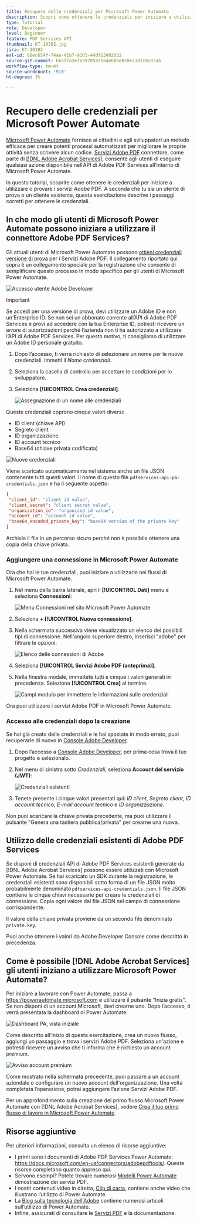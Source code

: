 ```yaml
---
title: Recupero delle credenziali per Microsoft Power Automate
description: Scopri come ottenere le credenziali per iniziare a utilizzare o provare i servizi Adobe PDF
type: Tutorial
role: Developer
level: Beginner
feature: PDF Services API
thumbnail: KT-10382.jpg
jira: KT-10382
exl-id: 68ec654f-74aa-41b7-9103-44df13402032
source-git-commit: b65ffa3efa3978587564eb0be0c0e7381c8c83ab
workflow-type: tm+mt
source-wordcount: '918'
ht-degree: 3%

---
```


# Recupero delle credenziali per Microsoft Power Automate

[Microsoft Power Automate](https://powerautomate.microsoft.com/it-it/) fornisce ai cittadini e agli sviluppatori un metodo efficace per creare potenti processi automatizzati per migliorare le proprie attività senza scrivere alcun codice. [Servizi Adobe PDF](https://us.flow.microsoft.com/it-it/connectors/shared_adobepdftools/adobe-pdf-services/) connettore, come parte di [[!DNL Adobe Acrobat Services]](https://developer.adobe.com/document-services), consente agli utenti di eseguire qualsiasi azione disponibile nell’API di Adobe PDF Services all’interno di Microsoft Power Automate.

In questo tutorial, scoprite come ottenere le credenziali per iniziare a utilizzare o provare i servizi Adobe PDF. A seconda che tu sia un utente di prova o un cliente esistente, questa esercitazione descrive i passaggi corretti per ottenere le credenziali.

## In che modo gli utenti di Microsoft Power Automate possono iniziare a utilizzare il connettore Adobe PDF Services?

Gli attuali utenti di Microsoft Power Automate possono [ottieni credenziali versione di prova](https://www.adobe.com/go/powerautomate_getstarted) per i Servizi Adobe PDF. Il collegamento riportato qui sopra è un collegamento speciale per la registrazione che consente di semplificare questo processo in modo specifico per gli utenti di Microsoft Power Automate.

![Accesso utente Adobe Developer](assets/credentials_1.png)


>[!IMPORTANT]
> Se accedi per una versione di prova, devi utilizzare un Adobe ID e non un&#39;Enterprise ID. Se non sei un abbonato corrente all’API di Adobe PDF Services e provi ad accedere con la tua Enterprise ID, potresti ricevere un errore di autorizzazioni perché l’azienda non ti ha autorizzato a utilizzare l’API di Adobe PDF Services. Per questo motivo, ti consigliamo di utilizzare un Adobe ID personale gratuito.
>

1. Dopo l’accesso, ti verrà richiesto di selezionare un nome per le nuove credenziali. Immetti il *Nome credenziali*.
1. Seleziona la casella di controllo per accettare le condizioni per lo sviluppatore.
1. Seleziona **[!UICONTROL Crea credenziali]**.

   ![Assegnazione di un nome alle credenziali](assets/credentials_2.png)

Queste credenziali coprono cinque valori diversi:

* ID client (chiave API)
* Segreto client
* ID organizzazione
* ID account tecnico
* Base64 (chiave privata codificata)

![Nuove credenziali](assets/credentials_3.png)

Viene scaricato automaticamente nel sistema anche un file JSON contenente tutti questi valori. Il nome di questo file `pdfservices-api-pa-credentials.json` e ha il seguente aspetto:

```json
{
 "client_id": "client id value",
 "client_secret": "client secret value",
 "organization_id": "organized id value",
 "account_id": "account id value",
 "base64_encoded_private_key": "base64 version of the private key"
}
```

Archivia il file in un percorso sicuro perché non è possibile ottenere una copia della chiave privata.

### Aggiungere una connessione in Microsoft Power Automate

Ora che hai le tue credenziali, puoi iniziare a utilizzarle nei flussi di Microsoft Power Automate.

1. Nel menu della barra laterale, apri il **[!UICONTROL Dati]** menu e seleziona **Connessioni**:

   ![Menu Connessioni nel sito Microsoft Power Automate](assets/credentials_4.png)

1. Seleziona **+ [!UICONTROL Nuova connessione]**.

1. Nella schermata successiva viene visualizzato un elenco dei possibili tipi di connessione. Nell&#39;angolo superiore destro, inserisci &quot;adobe&quot; per filtrare le opzioni:

   ![Elenco delle connessioni di Adobe](assets/credentials_5.png)

1. Seleziona **[!UICONTROL Servizi Adobe PDF (anteprima)]**.
1. Nella finestra modale, immettete tutti e cinque i valori generati in precedenza. Seleziona **[!UICONTROL Crea]** al termine.

   ![Campi modulo per immettere le informazioni sulle credenziali](assets/credentials_6.png)

Ora puoi utilizzare i servizi Adobe PDF in Microsoft Power Automate.

### Accesso alle credenziali dopo la creazione

Se hai già creato delle credenziali e le hai spostate in modo errato, puoi recuperarle di nuovo in [Console Adobe Developer](https://developer.adobe.com/console).

1. Dopo l’accesso a [Console Adobe Developer](https://developer.adobe.com/console), per prima cosa trova il tuo progetto e selezionalo.
1. Nel menu di sinistra sotto *Credenziali*, seleziona **Account del servizio (JWT)**:

   ![Credenziali esistenti](assets/credentials_7.png)

1. Tenete presente i cinque valori presentati qui: *ID client*, *Segreto client*, *ID account tecnico*, *E-mail account tecnico* e *ID organizzazione*.

Non puoi scaricare la chiave privata precedente, ma puoi utilizzare il pulsante &quot;Genera una tastiera pubblica/privata&quot; per crearne una nuova.

## Utilizzo delle credenziali esistenti di Adobe PDF Services

Se disponi di credenziali API di Adobe PDF Services esistenti generate da [!DNL Adobe Acrobat Services] possono essere utilizzati con Microsoft Power Automate. Se hai scaricato un SDK durante la registrazione, le credenziali esistenti sono disponibili sotto forma di un file JSON molto probabilmente denominato `pdfservices-api-credentials.json`. Il file JSON contiene le cinque chiavi necessarie per creare le credenziali di connessione. Copia ogni valore dal file JSON nel campo di connessione corrispondente.

Il valore della chiave privata proviene da un secondo file denominato `private.key`.

Puoi anche ottenere i valori da Adobe Developer Console come descritto in precedenza.

## Come è possibile [!DNL Adobe Acrobat Services] gli utenti iniziano a utilizzare Microsoft Power Automate?

Per iniziare a lavorare con Power Automate, passa a <https://powerautomate.microsoft.com> e utilizzare il pulsante &quot;Inizia gratis&quot;. Se non disponi di un account Microsoft, devi crearne uno. Dopo l’accesso, ti verrà presentata la dashboard di Power Automate.

![Dashboard PA, vista iniziale](assets/credentials_8.png)

Come descritto all’inizio di questa esercitazione, crea un nuovo flusso, aggiungi un passaggio e trova i servizi Adobe PDF. Seleziona un&#39;azione e potresti ricevere un avviso che ti informa che è richiesto un account premium.

![Avviso account premium](assets/credentials_9.png)

Come mostrato nella schermata precedente, puoi passare a un account aziendale o configurare un nuovo account dell&#39;organizzazione. Una volta completata l’operazione, potrai aggiungere l’azione Servizi Adobe PDF.

Per un approfondimento sulla creazione del primo flusso Microsoft Power Automate con [!DNL Adobe Acrobat Services], vedere [Crea il tuo primo flusso di lavoro in Microsoft Power Automate](https://experienceleague.adobe.com/docs/document-services/tutorials/pdfservices/create-workflow-power-automate.html).

## Risorse aggiuntive

Per ulteriori informazioni, consulta un elenco di risorse aggiuntive:

* I primi sono i documenti di Adobe PDF Services Power Automate: <https://docs.microsoft.com/en-us/connectors/adobepdftools/>. Queste risorse completano quanto appreso qui.
* Servono esempi? Potete trovare numerosi [Modelli Power Automate](https://powerautomate.microsoft.com/en-us/connectors/details/shared_adobepdftools/adobe-pdf-services/) dimostrazione dei servizi PDF.
* I nostri contenuti video in diretta, [Clip di carta](https://www.youtube.com/playlist?list=PLcVEYUqU7VRe4sT-Bf8flvRz1XXUyGmtF), contiene anche video che illustrano l’utilizzo di Power Automate.
* La [Blog sulla tecnologia dell&#39;Adobe](https://medium.com/adobetech/tagged/microsoft-power-automate) contiene numerosi articoli sull’utilizzo di Power Automate.
* Infine, assicurati di consultare le [Servizi PDF](https://developer.adobe.com/document-services/docs/overview/) e la documentazione.
